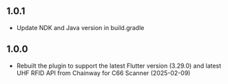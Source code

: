 ## 1.0.1

-   Update NDK and Java version in build.gradle

## 1.0.0

-   Rebuilt the plugin to support the latest Flutter version (3.29.0) and latest UHF RFID API from Chainway for C66 Scanner (2025-02-09)
